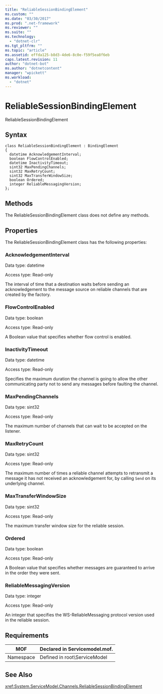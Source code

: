 ```yaml
---
title: "ReliableSessionBindingElement"
ms.custom: ""
ms.date: "03/30/2017"
ms.prod: ".net-framework"
ms.reviewer: ""
ms.suite: ""
ms.technology: 
  - "dotnet-clr"
ms.tgt_pltfrm: ""
ms.topic: "article"
ms.assetid: effda125-b8d3-4de6-8c0e-f59f5ea8f6eb
caps.latest.revision: 11
author: "dotnet-bot"
ms.author: "dotnetcontent"
manager: "wpickett"
ms.workload: 
  - "dotnet"
---
```

# ReliableSessionBindingElement
ReliableSessionBindingElement  
  
## Syntax  
  
```  
class ReliableSessionBindingElement : BindingElement  
{  
  datetime AcknowledgementInterval;  
  boolean FlowControlEnabled;  
  datetime InactivityTimeout;  
  sint32 MaxPendingChannels;  
  sint32 MaxRetryCount;  
  sint32 MaxTransferWindowSize;  
  boolean Ordered;  
  integer ReliableMessagingVersion;  
};  
```  
  
## Methods  
 The ReliableSessionBindingElement class does not define any methods.  
  
## Properties  
 The ReliableSessionBindingElement class has the following properties:  
  
### AcknowledgementInterval  
 Data type: datetime  
  
 Access type: Read-only  
  
 The interval of time that a destination waits before sending an acknowledgement to the message source on reliable channels that are created by the factory.  
  
### FlowControlEnabled  
 Data type: boolean  
  
 Access type: Read-only  
  
 A Boolean value that specifies whether flow control is enabled.  
  
### InactivityTimeout  
 Data type: datetime  
  
 Access type: Read-only  
  
 Specifies the maximum duration the channel is going to allow the other communicating party not to send any messages before faulting the channel.  
  
### MaxPendingChannels  
 Data type: sint32  
  
 Access type: Read-only  
  
 The maximum number of channels that can wait to be accepted on the listener.  
  
### MaxRetryCount  
 Data type: sint32  
  
 Access type: Read-only  
  
 The maximum number of times a reliable channel attempts to retransmit a message it has not received an acknowledgement for, by calling `Send` on its underlying channel.  
  
### MaxTransferWindowSize  
 Data type: sint32  
  
 Access type: Read-only  
  
 The maximum transfer window size for the reliable session.  
  
### Ordered  
 Data type: boolean  
  
 Access type: Read-only  
  
 A Boolean value that specifies whether messages are guaranteed to arrive in the order they were sent.  
  
### ReliableMessagingVersion  
 Data type: integer  
  
 Access type: Read-only  
  
 An integer that specifies the WS-ReliableMessaging protocol version used in the reliable session.  
  
## Requirements  
  
|MOF|Declared in Servicemodel.mof.|  
|---------|-----------------------------------|  
|Namespace|Defined in root\ServiceModel|  
  
## See Also  
 <xref:System.ServiceModel.Channels.ReliableSessionBindingElement>

